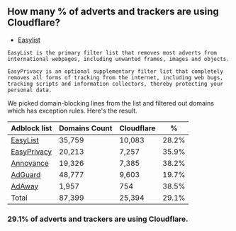 ## How many % of adverts and trackers are using Cloudflare?


- [Easylist](https://web.archive.org/web/20210516110248/https://easylist.to/)
```
EasyList is the primary filter list that removes most adverts from international webpages, including unwanted frames, images and objects.

EasyPrivacy is an optional supplementary filter list that completely removes all forms of tracking from the internet, including web bugs, tracking scripts and information collectors, thereby protecting your personal data.
```


We picked domain-blocking lines from the list and filtered out domains which has exception rules.
Here's the result.


| Adblock list | Domains Count | Cloudflare | % |
| --- | --- | --- | --- |
| [EasyList](https://easylist.to/easylist/easylist.txt) | 35,759 | 10,083 | 28.2% |
| [EasyPrivacy](https://easylist.to/easylist/easyprivacy.txt) | 20,213 | 7,257 | 35.9% |
| [Annoyance](https://secure.fanboy.co.nz/fanboy-annoyance.txt) | 19,326 | 7,385 | 38.2% |
| [AdGuard](https://adguardteam.github.io/AdGuardSDNSFilter/Filters/filter.txt) | 48,777 | 9,603 | 19.7% |
| [AdAway](https://raw.githubusercontent.com/AdAway/adaway.github.io/master/hosts.txt) | 1,957 | 754 | 38.5% |
| Total | 87,399 | 25,394 | 29.1% |


### 29.1% of adverts and trackers are using Cloudflare.